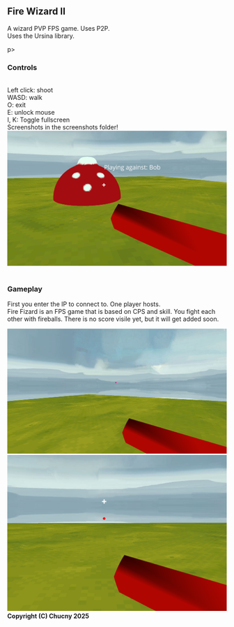 
<html>
<head><h2> Fire Wizard II</h2></head>
<body>
<p>
A wizard PVP FPS game. Uses P2P.<br>
Uses the Ursina library.</p>p><br>
<h3>Controls</h3><br>
Left click: shoot <br>
WASD: walk
<br>
O: exit
<br>
E: unlock mouse<br> I, K: Toggle fullscreen <br> Screenshots in the screenshots folder!
<br><img src="/Screenshots/Screenshot_4.png" style="width:500px,height:500px;"></img>
<br><br>
<h3>Gameplay</h3>
<p>First you enter the IP to connect to. One player hosts. <br>
Fire Fizard is an FPS game that is based on CPS and skill. You fight each other with fireballs. There is no score visile yet, but it will get added soon. </p>
<img src="/Screenshots/Screenshot_1.png" style="width:500px,height:500px;"></img><br>
<img src="/Screenshots/Screenshot_3.png"></img>
<strong>
Copyright (C) Chucny 2025</strong>
</body>
</html>

